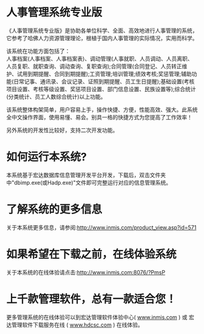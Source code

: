 # 人事管理系统专业版

《人事管理系统专业版》是协助各单位科学、全面、高效地进行人事管理的系统，它参考了哈佛人力资源管理理论，根植于国内人事管理的实际情况，实用而科学。

该系统在功能方面包括了：  
人事档案(人事档案、人事档案表)、调动管理(人事就职、人员调动、人员离职、人员复职、就职查询、调动查询、复职查询);合同管理(合同登记、人员转正维护、试用到期提醒、合同到期提醒);工资管理;培训管理;绩效考核;奖惩管理;辅助功能(日常记事、通讯录、会议记录、证照到期提醒、员工生日提醒);基础设置(考核项目设置、考核等级设置、奖惩项目设置、部门信息设置、民族设置等);综合统计(分类统计、员工人数综合统计)以上功能。

该系统整体构架简单，用户容易上手，操作快捷、方便，性能高效、强大。此系统全中文操作界面，使用易懂、易会。别具一格的快捷方式为您提高了工作效率！

另外系统的开发性比较好，支持二次开发功能。

# 如何运行本系统?

本系统基于宏达数据库信息管理开发平台开发，下载后，双击文件夹中"dbimp.exe(或Hadp.exe)"文件即可完整运行对应的信息管理系统。

# 了解系统的更多信息

关于本系统更多信息，请参阅:http://www.inmis.com/product_view.asp?id=571

# 如果希望在下载之前，在线体验系统

关于本系统的在线体验请点击:http://www.inmis.com:8076/?PmsP

# 上千款管理软件，总有一款适合您！

更多管理系统的在线体验可以到宏达管理软件体验中心( www.inmis.com ) 或 宏达管理软件下载服务在线 ( www.hdcsc.com ) 在线体验。

